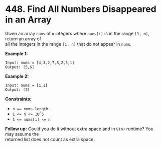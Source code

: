 # 448. Find All Numbers Disappeared in an Array

Given an array `nums` of `n` integers where `nums[i]` is in the range `[1, n]`, return an array of  
all the integers in the range `[1, n]` that do not appear in `nums`.

**Example 1:**

    Input: nums = [4,3,2,7,8,2,3,1]
    Output: [5,6]

**Example 2:**

    Input: nums = [1,1]
    Output: [2]

**Constraints:**

- `n == nums.length`
- `1 <= n <= 10^5`
- `1 <= nums[i] <= n`

**Follow up:** Could you do it without extra space and in `O(n)` runtime? You may assume the  
returned list does not count as extra space.

